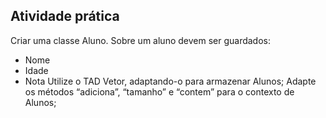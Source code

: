 ## Atividade prática
Criar uma classe Aluno. Sobre um aluno devem ser guardados:
- Nome
- Idade
- Nota
Utilize o TAD Vetor, adaptando-o para armazenar Alunos;
Adapte os métodos “adiciona”, “tamanho” e “contem” para o
contexto de Alunos;